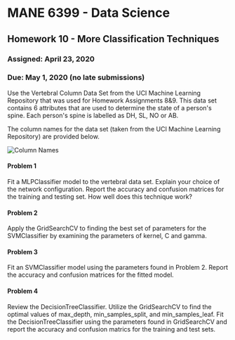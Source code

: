 # MANE 6399 - Data Science

## Homework 10 - More Classification Techniques

### Assigned: April 23, 2020
### Due: May 1, 2020 (no late submissions)

Use the Vertebral Column Data Set from the UCI Machine Learning Repository that was used for Homework  Assignments 8&9. This data set contains 6 attributes that are used to determine the state of a person's spine. Each person's spine is labelled as DH, SL, NO or AB.

The column names for the data set (taken from the UCI Machine Learning Repository) are provided below.

![Column Names](E:/DataScienceSpring2020/Homework/Homework8/homework8Labels.png "Column Names")

#### Problem 1

Fit a MLPClassifier model to the vertebral data set. Explain your choice of the network configuration.
Report the accuracy and confusion matrices for the training and testing set. How well does this technique work?

#### Problem 2

Apply the GridSearchCV to finding the best set of parameters for the SVMClassifier by examining the parameters of kernel, C and gamma.


#### Problem 3

Fit an SVMClassifier model using the parameters found in Problem 2. Report the accuracy and confusion matrices for the fitted model.

#### Problem 4

Review the DecisionTreeClassifier. Utilize the GridSearchCV to find the optimal values of max_depth,
min_samples_split, and min_samples_leaf. Fit the DecisionTreeClassifier using the parameters found in GridSearchCV and report the accuracy and confusion matrics for the training and test sets.
